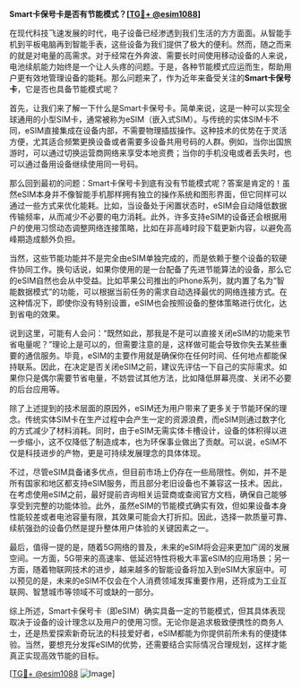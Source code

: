 **Smart卡保号卡是否有节能模式？[[TG💪+ @esim1088](https://t.me/s/esim1088)]**

在现代科技飞速发展的时代，电子设备已经渗透到我们生活的方方面面。从智能手机到平板电脑再到智能手表，这些设备为我们提供了极大的便利。然而，随之而来的就是对电量的高需求。对于经常在外奔波、需要长时间使用移动设备的人来说，电池续航能力始终是一个让人头疼的问题。于是，各种节能模式应运而生，帮助用户更有效地管理设备的能耗。那么问题来了，作为近年来备受关注的**Smart卡保号卡**，它是否也具备节能模式呢？

首先，让我们来了解一下什么是Smart卡保号卡。简单来说，这是一种可以实现全球通用的小型SIM卡，通常被称为eSIM（嵌入式SIM）。与传统的实体SIM卡不同，eSIM直接集成在设备内部，不需要物理插拔操作。这种技术的优势在于灵活方便，尤其适合频繁更换设备或者需要多设备共用号码的人群。例如，当你出国旅游时，可以通过切换运营商网络来享受本地资费；当你的手机没电或者丢失时，也可以通过备用设备继续使用同一号码。

那么回到最初的问题：Smart卡保号卡到底有没有节能模式呢？答案是肯定的！虽然eSIM本身并不像智能手机那样拥有独立的操作系统和图形界面，但它同样可以通过一些方式来优化能耗。比如，当设备处于闲置状态时，eSIM会自动降低数据传输频率，从而减少不必要的电力消耗。此外，许多支持eSIM的设备还会根据用户的使用习惯动态调整网络连接策略，比如在非高峰时段下载更新内容，以避免高峰期造成额外负担。

当然，这些节能功能并不是完全由eSIM单独完成的，而是依赖于整个设备的软硬件协同工作。换句话说，如果你使用的是一台配备了先进节能算法的设备，那么它的eSIM自然也会从中受益。比如苹果公司推出的iPhone系列，就内置了名为“智能数据模式”的功能，可以根据当前任务的需求自动选择最优的网络连接方式。在这种情况下，即使你没有特别设置，eSIM也会按照设备的整体策略进行优化，达到省电的效果。

说到这里，可能有人会问：“既然如此，那我是不是可以直接关闭eSIM的功能来节省电量呢？”理论上是可以的，但需要注意的是，这样做可能会导致你失去某些重要的通信服务。毕竟，eSIM的主要作用就是确保你在任何时间、任何地点都能保持联系。因此，在决定是否关闭eSIM之前，建议先评估一下自己的实际需求。如果你只是偶尔需要节省电量，不妨尝试其他方法，比如降低屏幕亮度、关闭不必要的后台应用等。

除了上述提到的技术层面的原因外，eSIM还为用户带来了更多关于节能环保的理念。传统实体SIM卡在生产过程中会产生一定的资源浪费，而eSIM则通过数字化的方式减少了材料消耗。同时，由于eSIM无需实体卡槽设计，设备的体积得以进一步缩小，这不仅降低了制造成本，也为环保事业做出了贡献。可以说，eSIM不仅是科技进步的产物，更是可持续发展理念的具体体现。

不过，尽管eSIM具备诸多优点，但目前市场上仍存在一些局限性。例如，并不是所有国家和地区都支持eSIM服务，而且部分老旧设备也不兼容这一技术。因此，在考虑使用eSIM之前，最好提前咨询相关运营商或查阅官方文档，确保自己能够享受到完整的功能体验。此外，虽然eSIM的节能模式确实有效，但如果设备本身性能较差或者电池容量有限，其效果可能会大打折扣。因此，选择一款质量可靠、续航强劲的设备仍然是提升整体用户体验的关键因素之一。

最后，值得一提的是，随着5G网络的普及，未来的eSIM将会迎来更加广阔的发展空间。一方面，5G带来的高速率、低延迟特性将极大丰富eSIM的应用场景；另一方面，随着物联网技术的进步，越来越多的智能设备将加入到eSIM大家庭中。可以预见的是，未来的eSIM不仅会在个人消费领域发挥重要作用，还将成为工业互联网、智慧城市等领域不可或缺的一部分。

综上所述，Smart卡保号卡（即eSIM）确实具备一定的节能模式，但其具体表现取决于设备的设计理念以及用户的使用习惯。无论你是追求极致便携性的商务人士，还是热爱探索新奇玩法的科技爱好者，eSIM都能为你提供前所未有的便捷体验。当然，要想充分发挥eSIM的优势，还需要结合实际情况合理规划，这样才能真正实现高效节能的目标。

[[TG💪+ @esim1088](https://t.me/s/esim1088) ![Image](https://i.postimg.cc/4NQfJmqS/Snipaste-2025-05-13-00-14-12.png)]